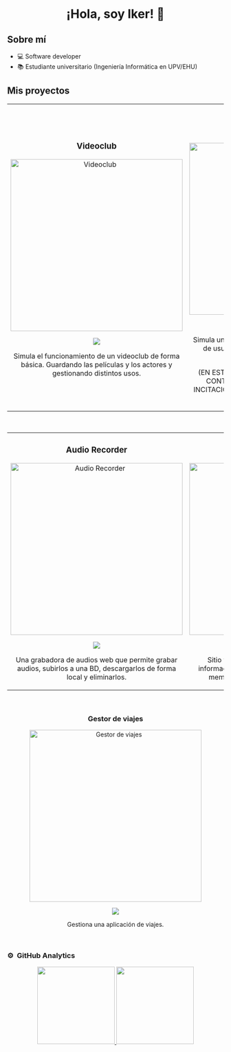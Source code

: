 <div align="center">
<h1 align="center">¡Hola, soy Iker!</a> 👋</h1>
</div>
<!-- <img src="https://i.imgur.com/weNbhGZ.png"> -->

## Sobre mí

- 💻 Software developer
- 📚 Estudiante universitario (Ingeniería Informática en UPV/EHU)

## Mis proyectos
<table>
<tr>
<td width="50%">
<h3 align="center">Videoclub</h3>
<div align="center">
<a href="https://github.com/IkerGLopez/VideoClub" target="_blank"><img src="https://drive.google.com/uc?export=view&id=1qWqkaMUSO2K7_5xKOWE_nsU3BNtzH6h2" width="400" alt="Videoclub"></a>
<p>
<a href="https://github.com/IkerGLopez/VideoClub" target="_blank">
<img src="https://img.shields.io/badge/C%C3%93DIGO-80ffaa?style=for-the-badge&logo=github&logoColor=black">
</a>
</p>
<p>Simula el funcionamiento de un videoclub de forma básica. Guardando las películas y los actores y gestionando distintos usos.</p>
</div>
                                                                                      
</td>

<td width="50%">
               <br>
<h3 align="center">Casa de Apuestas</h3>
<div align="center">                                       
<a href="https://github.com/IkerGLopez/CasaApuestas" target="_blank"><img src="https://drive.google.com/uc?export=view&id=1YxkaVlotUP7Sx70tYqzXKxbWfCBrp1km" width="400" alt="Casa de Apuestas"></a>
<br>
<p>
<a href="https://github.com/IkerGLopez/CasaApuestas" target="_blank">
<img src="https://img.shields.io/badge/C%C3%93DIGO-80ffaa?style=for-the-badge&logo=github&logoColor=black">
</a>
</p>
</p>Simula una casa de apuestas: Login/Register, tipos de usuarios, monedero, apuestas realizadas, apostar... </p>
<p>(EN ESTA CUENTA ESTAMOS TOTALMENTE EN CONTRA DEL JUEGO Y CONDENAMOS LA INCITACIÓN A LA LUDOPATÍA QUE SE PROMUEVE MASIVAMENTE)</p>
</div>                                                             
</table>                                                                                 
</div>
<br>

<table>
<tr>
<td width="50%">
<h3 align="center">Audio Recorder</h3>
<div align="center">
<a href="https://github.com/IkerGLopez/AudioRecorder" target="_blank"><img src="https://drive.google.com/uc?export=view&id=1f8slUMsS0IWly9xLhvfierGBt3GBpyGT" width="400" alt="Audio Recorder"></a>
<p>
<a href="https://github.com/IkerGLopez/AudioRecorder" target="_blank">
<img src="https://img.shields.io/badge/C%C3%93DIGO-80ffaa?style=for-the-badge&logo=github&logoColor=black">
</a>
</a>
</p>
<p>Una grabadora de audios web que permite grabar audios, subirlos a una BD, descargarlos de forma local y eliminarlos.</p>
</div>
                                                                                      
</td>       

<td width="50%">
<h3 align="center">Sitio Web TFG</h3>
<div align="center">
<a href="https://github.com/IkerGLopez/TFG-UPVEHU" target="_blank"><img src="https://drive.google.com/uc?export=view&id=1PFIwv0D13zBnEu2ZiYtIt11FPuw7qm9t" width="400" alt="Sitio Web TFG"></a>
</a>
<p>
<a href="https://github.com/IkerGLopez/TFG-UPVEHU" target="_blank">
<img src="https://img.shields.io/badge/C%C3%93DIGO-80ffaa?style=for-the-badge&logo=github&logoColor=black">
</a>
</p>
<p>Sitio web NO OFICIAL destinado a facilitar información sobre los TFGs en la UPV/EHU, sus memorias y calendarios de presentación.</p>
</div>
                                                                                      
</td>  
</table>                                                                                 
</div>
<br>

<td width="50%">
<h3 align="center">Gestor de viajes</h3>
<div align="center">
<a href="https://github.com/IkerGLopez/Rides" target="_blank"><img src="https://drive.google.com/uc?export=view&id=1fskqKxcMk4lICS4xt1WrEHZF12S_WoKZ" width="400" alt="Gestor de viajes"></a>
<p>
<a href="https://github.com/IkerGLopez/Rides" target="_blank">
<img src="https://img.shields.io/badge/C%C3%93DIGO-80ffaa?style=for-the-badge&logo=github&logoColor=black">
</a>
</p>
<p>Gestiona una aplicación de viajes.</p>
</div>
                                                                                      
</td>  
</table>                                                                                 
</div>
<br>

### ⚙️ &nbsp;GitHub Analytics

<p align="center">
<a href="https://github.com/IkerGLopez">
  <img height="180em" src="https://github-readme-stats-eight-theta.vercel.app/api?username=ArisGuimera&show_icons=true&theme=algolia&include_all_commits=true&count_private=true"/>
  <img height="180em" src="https://github-readme-stats-eight-theta.vercel.app/api/top-langs/?username=ArisGuimera&layout=compact&langs_count=8&theme=algolia"/>
</a>
</p>
